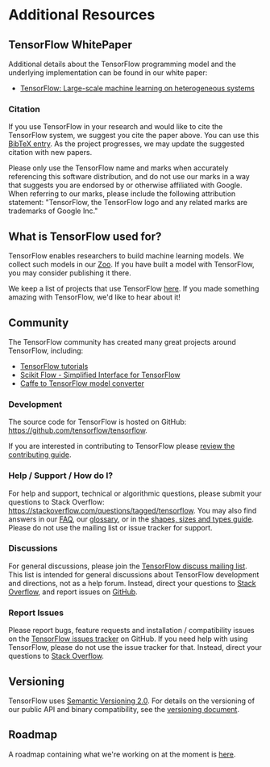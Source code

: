 # Additional Resources

## TensorFlow WhitePaper

Additional details about the TensorFlow programming model and the underlying
implementation can be found in our white paper:

* [TensorFlow: Large-scale machine learning on heterogeneous systems](http://download.tensorflow.org/paper/whitepaper2015.pdf)

### Citation

If you use TensorFlow in your research and would like to cite the TensorFlow
system, we suggest you cite the paper above.
You can use this [BibTeX entry](bib.md).  As the project progresses, we
may update the suggested citation with new papers.

Please only use the TensorFlow name and marks when accurately referencing this
software distribution, and do not use our marks in a way that suggests you are
endorsed by or otherwise affiliated with Google. When referring to our marks,
please include the following attribution statement: "TensorFlow, the TensorFlow
logo and any related marks are trademarks of Google Inc."

## What is TensorFlow used for?

TensorFlow enables researchers to build machine learning models. We collect such
models in our [Zoo](https://github.com/tensorflow/models). If you have built a 
model with TensorFlow, you may consider publishing it there.

We keep a list of projects that use TensorFlow [here](uses.md). If you made
something amazing with TensorFlow, we'd like to hear about it!

## Community

The TensorFlow community has created many great projects around TensorFlow, including:

* [TensorFlow tutorials](https://github.com/pkmital/tensorflow_tutorials)
* [Scikit Flow - Simplified Interface for TensorFlow](https://github.com/tensorflow/skflow)
* [Caffe to TensorFlow model converter](https://github.com/ethereon/caffe-tensorflow)

### Development

The source code for TensorFlow is hosted on GitHub:
<https://github.com/tensorflow/tensorflow>.

If you are interested in contributing to TensorFlow please
[review the contributing guide](
https://github.com/tensorflow/tensorflow/blob/master/CONTRIBUTING.md).

### Help / Support / How do I?

For help and support, technical or algorithmic questions, please submit
your questions to Stack Overflow:
<https://stackoverflow.com/questions/tagged/tensorflow>.
You may also find answers in our [FAQ](faq.md), our [glossary](glossary.md), or
in the [shapes, sizes and types guide](dims_types.md). Please do not use the
mailing list or issue tracker for support.

### Discussions

For general discussions, please join the [TensorFlow discuss mailing list](
https://groups.google.com/a/tensorflow.org/d/forum/discuss).
This list is intended for general discussions about TensorFlow development and
directions, not as a help forum. Instead, direct your questions to
[Stack Overflow](https://stackoverflow.com/questions/tagged/tensorflow), and
report issues on [GitHub](https://github.com/tensorflow/tensorflow/issues).

### Report Issues

Please report bugs, feature requests and installation / compatibility issues on
the [TensorFlow issues tracker](
https://github.com/tensorflow/tensorflow/issues) on GitHub.
If you need help with using TensorFlow, please do not use the issue
tracker for that. Instead, direct your questions to
[Stack Overflow](https://stackoverflow.com/questions/tagged/tensorflow).

## Versioning

TensorFlow uses [Semantic Versioning 2.0](http://semver.org).  For details on
the versioning of our public API and binary compatibility, see the [versioning
document](versions.md).

## Roadmap

A roadmap containing what we're working on at the moment is [here](roadmap.md).
